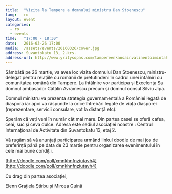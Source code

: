 ```yaml
---
title:  "Vizita la Tampere a domnului ministru Dan Stoenescu"
lang:   ro
layout: event
categories:
  - ro
  - events
time:   "17:00 - 18:30"
date:   2016-03-26 17:00
media:  /assets/events/20160326/cover.jpg
address: Suvantokatu 13, 2.krs.
address-url: http://www.yritysopas.com/tampereenkansainvalinentoimintakeskus/
---
```

 
Sâmbătă pe 26 martie, va avea loc vizita domnului Dan Stoenescu, ministru-delegat pentru relațiile cu românii de pretutindeni în cadrul unei întâlniri cu comunitatea română din Tampere. La întâlnire vor participa și Excelența Sa domnul ambasador Cătălin Avramescu precum și domnul consul Silviu Jipa.
 
Domnul ministru va prezenta strategia guvernamentală a României legată de diaspora iar apoi va răspunde la orice întrebări legate de viața diasporei (reprezentare, servicii consulare, vot la distanță etc).
 
Sperăm că veți veni în număr cât mai mare.
Din partea casei se oferă cafea, ceai, suc și ceva dulce.
Adresa este sediul asociației noastre : Centrul Internațional de Activitate din Suvantokatu 13, etaj 2.
 
Vă rugăm să vă anunțați participarea urmând linkul doodle de mai jos de preferință până pe data de 23 martie pentru organizarea evenimentului în cele mai bune condiții.

[http://doodle.com/poll/xmnkhnfnziutavh4](http://doodle.com/poll/xmnkhnfnziutavh4)
 
Cu drag din partea asociației,

Elenn Grațiela Știrbu și Mircea Guină